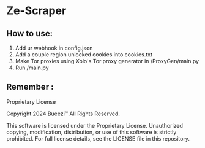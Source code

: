 # Ze-Scraper
## How to use:
1. Add ur webhook in config.json
2. Add a couple region unlocked cookies into cookies.txt
3. Make Tor proxies using Xolo's Tor proxy generator in /ProxyGen/main.py
4. Run /main.py

## Remember :
Proprietary License

Copyright 2024 Bueezi™
All Rights Reserved.

This software is licensed under the Proprietary License. Unauthorized copying, modification, distribution, or use
of this software is strictly prohibited. For full license details, see the LICENSE file in this repository.

